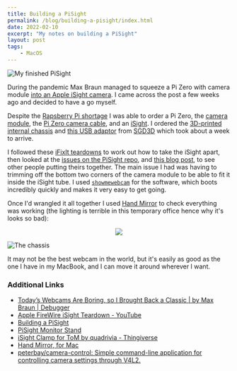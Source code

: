 ```yaml
---
title: Building a PiSight
permalink: /blog/building-a-pisight/index.html
date: 2022-02-10
excerpt: "My notes on building a PiSight"
layout: post
tags:
    - MacOS
---
```


![My finished PiSight](https://rknightuk.s3.amazonaws.com/site/pisight.jpg)

During the pandemic Max Braun managed to squeeze a Pi Zero with camera module [into an Apple iSight camera](https://debugger.medium.com/todays-webcams-are-boring-so-i-brought-back-a-classic-291cc7c94c76). I came across the post a few weeks ago and decided to have a go myself.

Despite the [Rapsberry Pi shortage](https://www.raspberrypi.com/news/supply-chain-shortages-and-our-first-ever-price-increase/) I was able to order a Pi Zero, the [camera module](https://shop.pimoroni.com/products/raspberry-pi-camera-module-v2?variant=19833929735), the [Pi Zero camera cable](https://shop.pimoroni.com/products/camera-cable-raspberry-pi-zero-edition?variant=32092803891283), and an [iSight](https://en.wikipedia.org/wiki/ISight). I ordered the [3D-printed internal chassis](https://github.com/maxbbraun/pisight/blob/master/PiSight.stl) and [this USB adaptor](https://github.com/maxbbraun/pisight/issues/16) from [SGD3D](https://sgd3d.co.uk) which took about a week to arrive.

I followed these [iFixIt teardowns](https://www.ifixit.com/Device/Apple_iSight_Webcam) to work out how to take the iSight apart, then looked at the [issues on the PiSight repo](https://github.com/maxbbraun/pisight/issues), and [this blog post](https://muffinresearch.co.uk/building-a-pisight/), to see other people putting theirs together. The main issue I had was having to trimming off the bottom two corners of the camera module to be able to fit it inside the iSight tube. I used [`showmewebcam`](https://github.com/showmewebcam/showmewebcam) for the software, which boots incredibly quickly and makes it very easy to get going.

Once I'd wrangled it all together I used [Hand Mirror](https://handmirror.app) to check everything was working (the lighting is terrible in this temporary office hence why it's looks so bad):

<center><img src="https://rknightuk.s3.amazonaws.com/site/pisight-hand-mirror.png"></center>

![The chassis](https://rknightuk.s3.amazonaws.com/site/pisight-chassis.jpg)

It may not be the best webcam in the world, but it's easily as good as the one I have in my MacBook, and I can move it around wherever I want. 

### Additional Links

- [Today’s Webcams Are Boring, so I Brought Back a Classic | by Max Braun | Debugger](https://debugger.medium.com/todays-webcams-are-boring-so-i-brought-back-a-classic-291cc7c94c76)
- [Apple FireWire iSight Teardown - YouTube](https://www.youtube.com/watch?v=8l0kpQ_2rj4)
- [Building a PiSight](https://muffinresearch.co.uk/building-a-pisight/)
- [PiSight Monitor Stand](https://github.com/maxbbraun/pisight/tree/26c4cef49d1f5b3d396f66f86c58a1d579e686a7/monitor_stand)
- [iSight Clamp for ToM by quadrivia - Thingiverse](https://www.thingiverse.com/thing:11761)
- [Hand Mirror, for Mac](https://handmirror.app/)
- [peterbay/camera-control: Simple command-line application for controlling camera settings through V4L2.](https://github.com/peterbay/camera-control)
